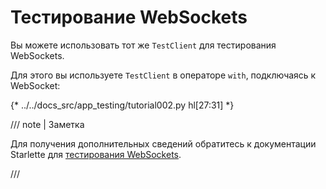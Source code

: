 # Тестирование WebSockets

Вы можете использовать тот же `TestClient` для тестирования WebSockets.

Для этого вы используете `TestClient` в операторе `with`, подключаясь к WebSocket:

{* ../../docs_src/app_testing/tutorial002.py hl[27:31] *}

/// note | Заметка

Для получения дополнительных сведений обратитесь к документации Starlette для <a href="https://www.starlette.io/testclient/#testing-websocket-sessions" class="external-link" target="_blank">тестирования WebSockets</a>.

///

